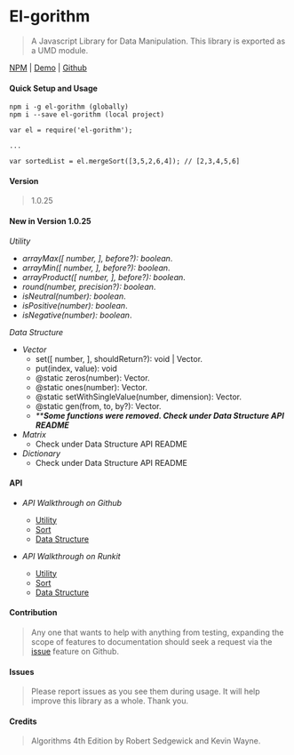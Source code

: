 # El-gorithm 
>   A Javascript Library for Data Manipulation.
    This library is exported as a UMD module.

[NPM](https://www.npmjs.com/package/el-gorithm) | [Demo](https://npm.runkit.com/el-gorithm) | [Github](https://github.com/koficodedat/el-gorithm)

#### Quick Setup and Usage
    npm i -g el-gorithm (globally)
    npm i --save el-gorithm (local project)
    
    var el = require('el-gorithm');
    
    ...
    
    var sortedList = el.mergeSort([3,5,2,6,4]); // [2,3,4,5,6]
    
#### Version
>    1.0.25

#### New in Version 1.0.25
_Utility_
- _arrayMax([ number, ], before?): boolean_.
- _arrayMin([ number, ], before?): boolean_.
- _arrayProduct([ number, ], before?): boolean_.
- _round(number, precision?): boolean_.
- _isNeutral(number): boolean_.
- _isPositive(number): boolean_.
- _isNegative(number): boolean_.

_Data Structure_
- _Vector_
    - set([ number, ], shouldReturn?): void | Vector.
    - put(index, value): void
    - @static zeros(number): Vector.
    - @static ones(number): Vector.
    - @static setWithSingleValue(number, dimension): Vector.
    - @static gen(from, to, by?): Vector.
    - _**__Some functions were removed. Check under Data Structure API README___
- _Matrix_
    - Check under Data Structure API README
- _Dictionary_
    - Check under Data Structure API README


#### API
- _API Walkthrough on Github_
    - [Utility](./doc/utility.md)
    - [Sort](./doc/sort.md)
    - [Data Structure](./doc/data-structure.md)

- _API Walkthrough on Runkit_
   - [Utility](https://npm.runkit.com/el-gorithm/doc/utility.md)
   - [Sort](https://npm.runkit.com/el-gorithm/doc/sort.md)
   - [Data Structure](https://npm.runkit.com/el-gorithm/doc/data-structure.md)
    
#### Contribution
>   Any one that wants to help with anything 
    from testing, expanding the scope of features to documentation 
    should seek a request via the [issue](https://github.com/koficodedat/el-gorithm/issues) feature on Github.
    
#### Issues
>   Please report issues as you see them during usage. It will help improve this library as a whole.
    Thank you.
    
#### Credits
>   Algorithms 4th Edition by Robert Sedgewick and Kevin Wayne.

